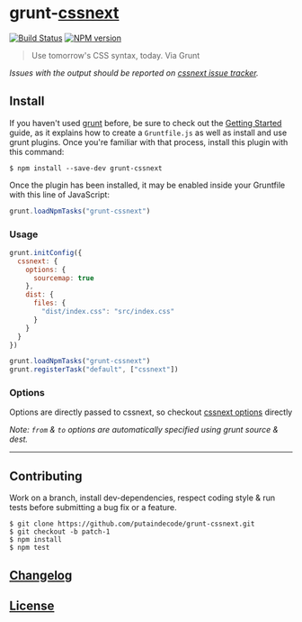 # grunt-[cssnext](https://github.com/putaindecode/cssnext)

[![Build Status](http://img.shields.io/travis/putaindecode/grunt-cssnext.svg)](https://travis-ci.org/putaindecode/grunt-cssnext)
[![NPM version](http://img.shields.io/npm/v/grunt-cssnext.svg)](https://www.npmjs.org/package/grunt-cssnext)

> Use tomorrow's CSS syntax, today. Via Grunt

*Issues with the output should be reported on [cssnext issue tracker](https://github.com/putaindecode/cssnext/issues).*

## Install

If you haven't used [grunt](http://gruntjs.com/) before, be sure to check out the [Getting Started](http://gruntjs.com/getting-started) guide, as it explains how to create a `Gruntfile.js` as well as install and use grunt plugins. Once you're familiar with that process, install this plugin with this command:

    $ npm install --save-dev grunt-cssnext


Once the plugin has been installed, it may be enabled inside your Gruntfile with this line of JavaScript:

```js
grunt.loadNpmTasks("grunt-cssnext")
```

### Usage

```js
grunt.initConfig({
  cssnext: {
    options: {
      sourcemap: true
    },
    dist: {
      files: {
        "dist/index.css": "src/index.css"
      }
    }
  }
})

grunt.loadNpmTasks("grunt-cssnext")
grunt.registerTask("default", ["cssnext"])
```

### Options

Options are directly passed to cssnext, so checkout [cssnext options](https://github.com/putaindecode/cssnext#nodejs-options) directly

_Note: `from` & `to` options are automatically specified using grunt source & dest._

---

## Contributing

Work on a branch, install dev-dependencies, respect coding style & run tests before submitting a bug fix or a feature.

    $ git clone https://github.com/putaindecode/grunt-cssnext.git
    $ git checkout -b patch-1
    $ npm install
    $ npm test

## [Changelog](CHANGELOG.md)

## [License](LICENSE)
